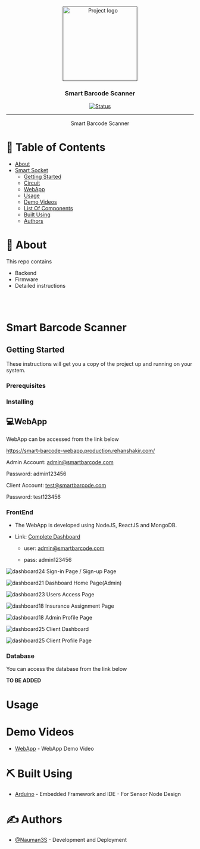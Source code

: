 <p align="center">
  <a href="" rel="noopener">
 <img width=200px height=200px src="artwork/sbs.png" alt="Project logo"></a>
</p>

<h3 align="center">Smart Barcode Scanner</h3>

<div align="center">

[![Status](https://img.shields.io/badge/status-active-success.svg)]()

</div>

---

<p align="center"> Smart Barcode Scanner
    <br> 
</p>

# 📝 Table of Contents

- [About](#about)
- [Smart Socket](#sfms)
  - [Getting Started](#getting_started)
  - [Circuit](#circuit)
  - [WebApp](#webapp)
  - [Usage](#usage)
  - [Demo Videos](#video)
  - [List Of Components](#list)
  - [Built Using](#built_using)
  - [Authors](#authors)


# 📜 About <a name = "about"></a>

This repo contains

- Backend
- Firmware
- Detailed instructions

<br><br>

#   Smart Barcode Scanner<a name = "sfms"></a>
## Getting Started <a name = "getting_started"></a>

These instructions will get you a copy of the project up and running on your system.

### Prerequisites


### Installing <a name = "installing"></a>



## 💻WebApp <a name = "webapp"></a>


WebApp can be accessed from the link below

https://smart-barcode-webapp.production.rehanshakir.com/ 


Admin Account: admin@smartbarcode.com

Password: admin123456

Client Account: test@smartbarcode.com

Password: test123456

### FrontEnd

-   The WebApp is developed using NodeJS, ReactJS and MongoDB.


-   Link: [Complete Dashboard](https://smart-barcode-webapp.production.rehanshakir.com/ )

    *   user: admin@smartbarcode.com

    *   pass: admin123456

![dashboard24](artwork/scr1.png) Sign-in Page / Sign-up Page

![dashboard21](artwork/ascr2.png) Dashboard Home Page(Admin)

![dashboard23](artwork/ascr3.png) Users Access Page

![dashboard18](artwork/ascr4.png) Insurance Assignment Page

![dashboard18](artwork/ascr5.png) Admin Profile Page

![dashboard25](artwork/cscr1.png) Client Dashboard

![dashboard25](artwork/cscr3.png) Client Profile Page

### Database

You can access the database from the link below

**TO BE ADDED**
<!-- 
*   http://Smart Barcode Scanner-data-preview.production.rehanshakir.com/
    *   User: admin
    *   Password: admin

![dashboard115](artwork/db.png) Database -->

# Usage <a name = "usage"></a>

# Demo Videos <a name = "video"></a>

- [WebApp](https://youtu.be/_Q1-vhzjxG8) - WebApp Demo Video

# ⛏️ Built Using <a name = "built_using"></a>


- [Arduino](https://www.arduino.cc/) - Embedded Framework and IDE - For Sensor Node Design


# ✍️ Authors <a name = "authors"></a>

- [@Nauman3S](https://github.com/Nauman3S) - Development and Deployment

